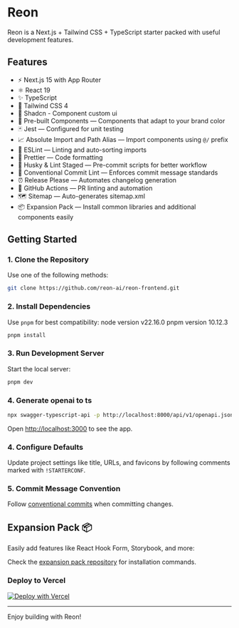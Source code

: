 # Reon

Reon is a Next.js + Tailwind CSS + TypeScript starter packed with useful development features.

## Features

- ⚡️ Next.js 15 with App Router
- ⚛️ React 19
- ✨ TypeScript
- 💨 Tailwind CSS 4
- 💨 Shadcn - Component custom ui
- 💎 Pre-built Components — Components that adapt to your brand color
- 🃏 Jest — Configured for unit testing
- 📈 Absolute Import and Path Alias — Import components using `@/` prefix
- 📏 ESLint — Linting and auto-sorting imports
- 💖 Prettier — Code formatting
- 🐶 Husky & Lint Staged — Pre-commit scripts for better workflow
- 🤖 Conventional Commit Lint — Enforces commit message standards
- ⏰ Release Please — Automates changelog generation
- 👷 GitHub Actions — PR linting and automation
- 🗺 Sitemap — Auto-generates sitemap.xml
- 📦 Expansion Pack — Install common libraries and additional components easily

## Getting Started

### 1. Clone the Repository

Use one of the following methods:

```bash
git clone https://github.com/reon-ai/reon-frontend.git
```

### 2. Install Dependencies

Use `pnpm` for best compatibility:
node version v22.16.0
pnpm version 10.12.3

```bash
pnpm install
```

### 3. Run Development Server

Start the local server:

```bash
pnpm dev
```

### 4. Generate openai to ts

```bash
npx swagger-typescript-api -p http://localhost:8000/api/v1/openapi.json -o ./src/api -n api.ts
```

Open [http://localhost:3000](http://localhost:3000) to see the app.

### 4. Configure Defaults

Update project settings like title, URLs, and favicons by following comments marked with `!STARTERCONF`.

### 5. Commit Message Convention

Follow [conventional commits](https://www.conventionalcommits.org/en/v1.0.0/) when committing changes.

## Expansion Pack 📦

Easily add features like React Hook Form, Storybook, and more:

Check the [expansion pack repository](https://github.com/your-repo-name/expansion-pack) for installation commands.

### Deploy to Vercel

[![Deploy with Vercel](https://vercel.com/button)](https://vercel.com/new/git/external?repository-url=https%3A%2F%2Fgithub.com%2Fyour-repo-name%reon-template)

---

Enjoy building with Reon!
